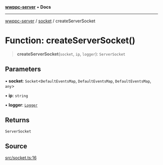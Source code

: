 [**wwppc-server**](../../README.md) • **Docs**

***

[wwppc-server](../../modules.md) / [socket](../README.md) / createServerSocket

# Function: createServerSocket()

> **createServerSocket**(`socket`, `ip`, `logger`): `ServerSocket`

## Parameters

• **socket**: `Socket`\<`DefaultEventsMap`, `DefaultEventsMap`, `DefaultEventsMap`, `any`\>

• **ip**: `string`

• **logger**: [`Logger`](../../log/interfaces/Logger.md)

## Returns

`ServerSocket`

## Source

[src/socket.ts:16](https://github.com/WWPPC/WWPPC/blob/584aa62fb3ebbd25c8ff645874f2b4225415492a/wwppc-server/src/socket.ts#L16)
